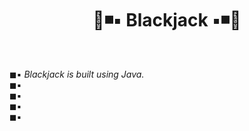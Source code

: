 <h1 align="center"> 🔲◾▪ Blackjack ▪◾🔲</h1><br>

◼▪ <i>Blackjack is built using Java.</i><br>
◼▪ <i></i><br>
◼▪ <i></i><br>
◼▪ <i></i><br>
◼▪ <i></i><br>

